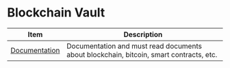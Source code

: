# Blockchain Vault

|Item  |  Description|
|--|--|
| [Documentation](./01_Knowledge_Base) |Documentation and must read documents about blockchain, bitcoin, smart contracts, etc.  |

